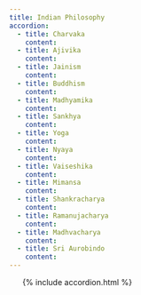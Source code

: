 ```yaml
---
title: Indian Philosophy
accordion: 
  - title: Charvaka
    content:
  - title: Ajivika
    content:
  - title: Jainism
    content:
  - title: Buddhism
    content:
  - title: Madhyamika
    content:
  - title: Sankhya
    content:
  - title: Yoga
    content:
  - title: Nyaya
    content:
  - title: Vaiseshika
    content:
  - title: Mimansa
    content:
  - title: Shankracharya
    content:
  - title: Ramanujacharya
    content:
  - title: Madhvacharya
    content:
  - title: Sri Aurobindo
    content:
---
```

&nbsp; &nbsp; &nbsp; {% include accordion.html %}
